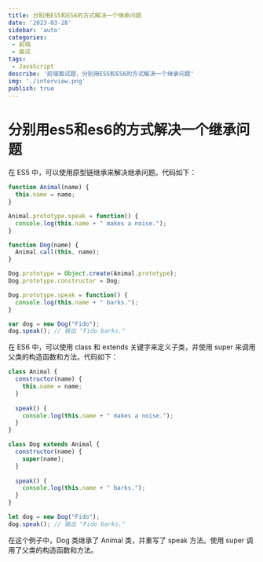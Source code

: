 ```yaml
---
title: 分别用ES5和ES6的方式解决一个继承问题
date: '2023-03-28'
sidebar: 'auto'
categories:
 - 前端
 - 面试
tags:
 - JavaScript
describe: '前端面试题，分别用ES5和ES6的方式解决一个继承问题'
img: './interview.png'
publish: true
---
```

# 分别用es5和es6的方式解决一个继承问题

在 ES5 中，可以使用原型链继承来解决继承问题。代码如下：
```js
function Animal(name) {
  this.name = name;
}

Animal.prototype.speak = function() {
  console.log(this.name + " makes a noise.");
}

function Dog(name) {
  Animal.call(this, name);
}

Dog.prototype = Object.create(Animal.prototype);
Dog.prototype.constructor = Dog;

Dog.prototype.speak = function() {
  console.log(this.name + " barks.");
}

var dog = new Dog("Fido");
dog.speak(); // 输出 "Fido barks."

```
在 ES6 中，可以使用 class 和 extends 关键字来定义子类，并使用 super 来调用父类的构造函数和方法。代码如下：
```js
class Animal {
  constructor(name) {
    this.name = name;
  }
  
  speak() {
    console.log(this.name + " makes a noise.");
  }
}

class Dog extends Animal {
  constructor(name) {
    super(name);
  }
  
  speak() {
    console.log(this.name + " barks.");
  }
}

let dog = new Dog("Fido");
dog.speak(); // 输出 "Fido barks."
```
在这个例子中，Dog 类继承了 Animal 类，并重写了 speak 方法。使用 super 调用了父类的构造函数和方法。
